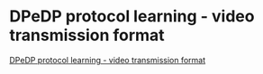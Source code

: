 # DPeDP protocol learning - video transmission format
[DPeDP protocol learning - video transmission format](https://aiwithcloud.com/2022/09/19/dpedp_protocol_learning___video_transmission_format/)